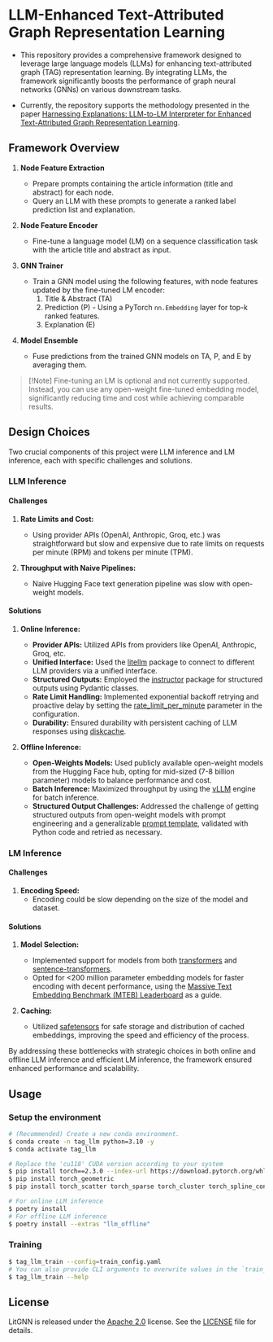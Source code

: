 # LLM-Enhanced Text-Attributed Graph Representation Learning

- This repository provides a comprehensive framework designed to leverage large language models (LLMs) for enhancing text-attributed graph (TAG) representation learning. By integrating LLMs, the framework significantly boosts the performance of graph neural networks (GNNs) on various downstream tasks.

- Currently, the repository supports the methodology presented in the paper [Harnessing Explanations: LLM-to-LM Interpreter for Enhanced Text-Attributed Graph Representation Learning](https://arxiv.org/abs/2305.19523).

## Framework Overview

1. **Node Feature Extraction**
   - Prepare prompts containing the article information (title and abstract) for each node.
   - Query an LLM with these prompts to generate a ranked label prediction list and explanation.

2. **Node Feature Encoder**
   - Fine-tune a language model (LM) on a sequence classification task with the article title and abstract as input.

3. **GNN Trainer**
   - Train a GNN model using the following features, with node features updated by the fine-tuned LM encoder:
     1. Title & Abstract (TA)
     2. Prediction (P) - Using a PyTorch `nn.Embedding` layer for top-k ranked features.
     3. Explanation (E)

4. **Model Ensemble**
   - Fuse predictions from the trained GNN models on TA, P, and E by averaging them.

> \[!Note\]
> Fine-tuning an LM is optional and not currently supported. Instead, you can use any open-weight fine-tuned embedding model, significantly reducing time and cost while achieving comparable results.

## Design Choices

Two crucial components of this project were LLM inference and LM inference, each with specific challenges and solutions.

### LLM Inference

#### Challenges
1. **Rate Limits and Cost:**
   - Using provider APIs (OpenAI, Anthropic, Groq, etc.) was straightforward but slow and expensive due to rate limits on requests per minute (RPM) and tokens per minute (TPM).

2. **Throughput with Naive Pipelines:**
   - Naive Hugging Face text generation pipeline was slow with open-weight models.

#### Solutions
1. **Online Inference:**
   - **Provider APIs:** Utilized APIs from providers like OpenAI, Anthropic, Groq, etc.
   - **Unified Interface:** Used the [litellm](https://github.com/BerriAI/litellm) package to connect to different LLM providers via a unified interface.
   - **Structured Outputs:** Employed the [instructor](https://github.com/jxnl/instructor) package for structured outputs using Pydantic classes.
   - **Rate Limit Handling:** Implemented exponential backoff retrying and proactive delay by setting the [rate_limit_per_minute](./train_config.yaml) parameter in the configuration.
   - **Durability:** Ensured durability with persistent caching of LLM responses using [diskcache](https://github.com/grantjenks/python-diskcache).

2. **Offline Inference:**
   - **Open-Weights Models:** Used publicly available open-weight models from the Hugging Face hub, opting for mid-sized (7-8 billion parameter) models to balance performance and cost.
   - **Batch Inference:** Maximized throughput by using the [vLLM](https://github.com/vllm-project/vllm) engine for batch inference.
   - **Structured Output Challenges:** Addressed the challenge of getting structured outputs from open-weight models with prompt engineering and a generalizable [prompt template](/tape/data/llm/offline/prompt.jinja), validated with Python code and retried as necessary.

### LM Inference

#### Challenges
1. **Encoding Speed:**
   - Encoding could be slow depending on the size of the model and dataset.

#### Solutions
1. **Model Selection:**
   - Implemented support for models from both [transformers](https://github.com/huggingface/transformers) and [sentence-transformers](https://github.com/UKPLab/sentence-transformers).
   - Opted for <200 million parameter embedding models for faster encoding with decent performance, using the [Massive Text Embedding Benchmark (MTEB) Leaderboard](https://huggingface.co/spaces/mteb/leaderboard) as a guide.

2. **Caching:**
   - Utilized [safetensors](https://github.com/huggingface/safetensors) for safe storage and distribution of cached embeddings, improving the speed and efficiency of the process.

By addressing these bottlenecks with strategic choices in both online and offline LLM inference and efficient LM inference, the framework ensured enhanced performance and scalability.

## Usage

### Setup the environment
```bash
# (Recommended) Create a new conda environment.
$ conda create -n tag_llm python=3.10 -y
$ conda activate tag_llm

# Replace the 'cu118' CUDA version according to your system
$ pip install torch==2.3.0 --index-url https://download.pytorch.org/whl/cu118
$ pip install torch_geometric
$ pip install torch_scatter torch_sparse torch_cluster torch_spline_conv -f https://data.pyg.org/whl/torch-2.3.0+cu118.html

# For online LLM inference
$ poetry install
# For offline LLM inference
$ poetry install --extras "llm_offline"
```

### Training

```bash
$ tag_llm_train --config=train_config.yaml
# You can also provide CLI arguments to overwrite values in the `train_config.yaml` file
$ tag_llm_train --help
```

## License

LitGNN is released under the [Apache 2.0](https://www.apache.org/licenses/LICENSE-2.0) license. See the [LICENSE](LICENSE) file for details.
